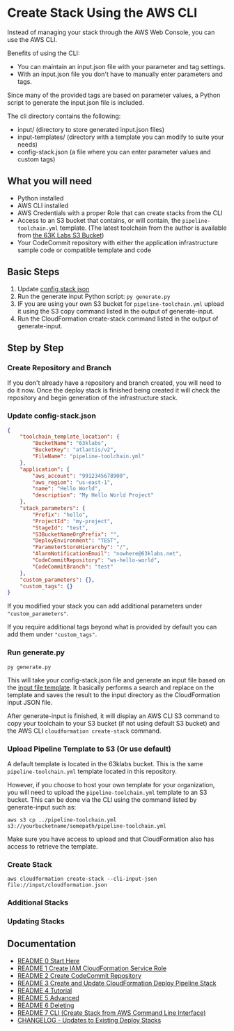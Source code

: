# Create Stack Using the AWS CLI

Instead of managing your stack through the AWS Web Console, you can use the AWS CLI.

Benefits of using the CLI:

- You can maintain an input.json file with your parameter and tag settings.
- With an input.json file you don't have to manually enter parameters and tags.

Since many of the provided tags are based on parameter values, a Python script to generate the input.json file is included.

The cli directory contains the following:

- input/ (directory to store generated input.json files)
- input-templates/ (directory with a template you can modify to suite your needs)
- config-stack.json  (a file where you can enter parameter values and custom tags)

## What you will need

- Python installed
- AWS CLI installed
- AWS Credentials with a proper Role that can create stacks from the CLI
- Access to an S3 bucket that contains, or will contain, the `pipeline-toolchain.yml` template. (The latest toolchain from the author is available from [the 63K Labs S3 Bucket](https://63klabs.s3.amazonaws.com/atlantis/pipeline-toolchain.yml))
- Your CodeCommit repository with either the application infrastructure sample code or compatible template and code

## Basic Steps

1. Update [config stack json](./config-stack.json)
2. Run the generate input Python script: `py generate.py`
3. IF you are using your own S3 bucket for `pipeline-toolchain.yml` upload it using the S3 copy command listed in the output of generate-input.
4. Run the CloudFormation create-stack command listed in the output of generate-input.

## Step by Step


### Create Repository and Branch

If you don't already have a repository and branch created, you will need to do it now. Once the deploy stack is finished being created it will check the repository and begin generation of the infrastructure stack.

### Update config-stack.json

```json
{
    "toolchain_template_location": {
        "BucketName": "63klabs",
        "BucketKey": "atlantis/v2",
        "FileName": "pipeline-toolchain.yml"
    },
    "application": {
        "aws_account": "9912345678900",
        "aws_region": "us-east-1",
        "name": "Hello World",
        "description": "My Hello World Project"
    },
    "stack_parameters": {
        "Prefix": "hello",
        "ProjectId": "my-project",
        "StageId": "test",
        "S3BucketNameOrgPrefix": "",
        "DeployEnvironment": "TEST",
        "ParameterStoreHierarchy": "/",
        "AlarmNotificationEmail": "nowhere@63klabs.net",
        "CodeCommitRepository": "ws-hello-world",
        "CodeCommitBranch": "test"
    },
    "custom_parameters": {},
    "custom_tags": {}
}
```

If you modified your stack you can add additional parameters under `"custom_parameters"`.

If you require additional tags beyond what is provided by default you can add them under `"custom_tags"`.

### Run generate.py

`py generate.py`

This will take your config-stack.json file and generate an input file based on the [input file template](./cli/input-templates/input-template-cloudformation.json). It basically performs a search and replace on the template and saves the result to the input directory as the CloudFormation input JSON file.

After generate-input is finished, it will display an AWS CLI S3 command to copy your toolchain to your S3 bucket (if not using default S3 bucket) and the AWS CLI `cloudformation create-stack` command.

### Upload Pipeline Template to S3 (Or use default)

A default template is located in the 63klabs bucket. This is the same `pipeline-toolchain.yml` template located in this repository.

However, if you choose to host your own template for your organization, you will need to upload the `pipeline-toolchain.yml` template to an S3 bucket. This can be done via the CLI using the command listed by generate-input such as:

`aws s3 cp ../pipeline-toolchain.yml s3://yourbucketname/somepath/pipeline-toolchain.yml`

Make sure you have access to upload and that CloudFormation also has access to retrieve the template.

### Create Stack

`aws cloudformation create-stack --cli-input-json file://input/cloudformation.json`

### Additional Stacks

### Updating Stacks

## Documentation

- [README 0 Start Here](./README-0-Start-Here.md)
- [README 1 Create IAM CloudFormation Service Role](./README-1-IAM-CloudFormation-Service_Role.md)
- [README 2 Create CodeCommit Repository](./README-2-CodeCommit-Repository.md)
- [README 3 Create and Update CloudFormation Deploy Pipeline Stack](./README-3-CloudFormation-Deploy-Stack.md)
- [README 4 Tutorial](./README-4-Tutorial.md)
- [README 5 Advanced](./README-5-Advanced.md)
- [README 6 Deleting](./README-6-Deleting.md)
- [README 7 CLI (Create Stack from AWS Command Line Interface)](./README-7-CLI.md)
- [CHANGELOG - Updates to Existing Deploy Stacks](../CHANGELOG.md)